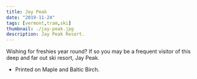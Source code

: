 ```yaml
---
title: Jay Peak
date: "2019-11-24"
tags: [vermont,tram,ski]
thumbnail: ./jay-peak.jpg
description: Jay Peak Resort.
---
```


Wishing for freshies year round? If so you may be a frequent visitor of this deep and far out ski resort, Jay Peak.

* Printed on Maple and Baltic Birch.
